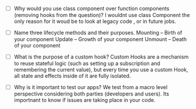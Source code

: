 - [ ] Why would you use class component over function components (removing hooks from the question)?
      I wouldnt use class Component the only reason for it woud be to look at legacy code , or in future jobs.
- [ ] Name three lifecycle methods and their purposes.
      Mounting – Birth of your component
      Update – Growth of your component
      Unmount – Death of your component
- [ ] What is the purpose of a custom hook?
      Custom Hooks are a mechanism to reuse stateful logic (such as setting up a subscription and remembering the current value), but every time you use a custom Hook, all state and effects inside of it are fully isolated.

- [ ] Why is it important to test our apps?
      We test from a macro level perspective considering both parties (developers and users). Its importnant to know if issues are taking place in your code.
